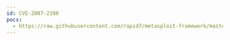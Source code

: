 ```yaml
---
id: CVE-2007-2280
pocs:
  - https://raw.githubusercontent.com/rapid7/metasploit-framework/master/modules/exploits/windows/misc/hp_omniinet_1.rb
---
```

